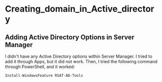 # Creating_domain_in_Active_directory

## Adding Active Directory Options in Server Manager

I didn't have any Active Directory options within Server Manager. I tried to add it through Apps, but it did not work. Then, I tried the following command through PowerShell, and it worked:

```powershell
Install-WindowsFeature RSAT-AD-Tools

